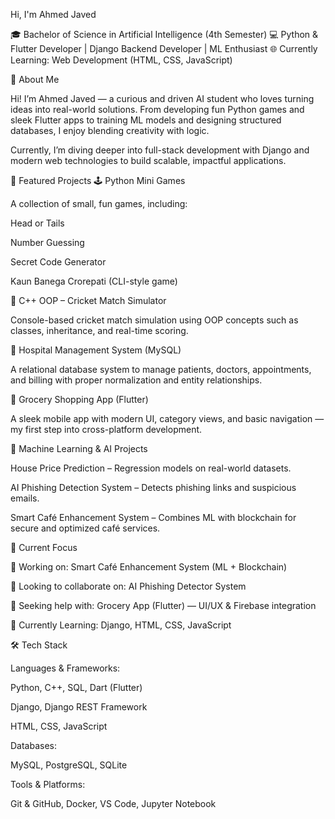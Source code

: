 Hi, I'm Ahmed Javed

🎓 Bachelor of Science in Artificial Intelligence (4th Semester)
💻 Python & Flutter Developer | Django Backend Developer | ML Enthusiast
🌐 Currently Learning: Web Development (HTML, CSS, JavaScript)

🚀 About Me

Hi! I’m Ahmed Javed — a curious and driven AI student who loves turning ideas into real-world solutions. From developing fun Python games and sleek Flutter apps to training ML models and designing structured databases, I enjoy blending creativity with logic.

Currently, I’m diving deeper into full-stack development with Django and modern web technologies to build scalable, impactful applications.

🧩 Featured Projects
🕹️ Python Mini Games

A collection of small, fun games, including:

Head or Tails

Number Guessing

Secret Code Generator

Kaun Banega Crorepati (CLI-style game)

🏏 C++ OOP – Cricket Match Simulator

Console-based cricket match simulation using OOP concepts such as classes, inheritance, and real-time scoring.

🏥 Hospital Management System (MySQL)

A relational database system to manage patients, doctors, appointments, and billing with proper normalization and entity relationships.

🛒 Grocery Shopping App (Flutter)

A sleek mobile app with modern UI, category views, and basic navigation — my first step into cross-platform development.

🧠 Machine Learning & AI Projects

House Price Prediction – Regression models on real-world datasets.

AI Phishing Detection System – Detects phishing links and suspicious emails.

Smart Café Enhancement System – Combines ML with blockchain for secure and optimized café services.

💼 Current Focus

🔭 Working on: Smart Café Enhancement System (ML + Blockchain)

👯 Looking to collaborate on: AI Phishing Detector System

🤝 Seeking help with: Grocery App (Flutter) — UI/UX & Firebase integration

🌱 Currently Learning: Django, HTML, CSS, JavaScript

🛠️ Tech Stack

Languages & Frameworks:

Python, C++, SQL, Dart (Flutter)

Django, Django REST Framework

HTML, CSS, JavaScript

Databases:

MySQL, PostgreSQL, SQLite

Tools & Platforms:

Git & GitHub, Docker, VS Code, Jupyter Notebook
